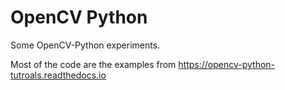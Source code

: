 OpenCV Python
=============

Some OpenCV-Python experiments.

Most of the code are the examples from https://opencv-python-tutroals.readthedocs.io
